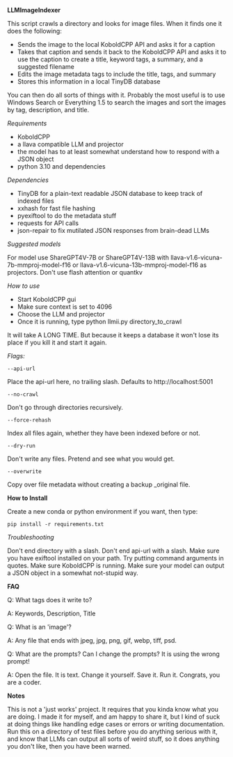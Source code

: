 **LLMImageIndexer**

This script crawls a directory and looks for image files. When it finds one it does the following:

* Sends the image to the local KoboldCPP API and asks it for a caption
* Takes that caption and sends it back to the KoboldCPP API and asks it to use the caption to create a title, keyword tags, a summary, and a suggested filename
* Edits the image metadata tags to include the title, tags, and summary
* Stores this information in a local TinyDB database

You can then do all sorts of things with it. Probably the most useful is to use Windows Search or Everything 1.5 to search the images and sort the images by tag, description, and title.



*Requirements*

* KoboldCPP
* a llava compatible LLM and projector
* the model has to at least somewhat understand how to respond with a JSON object
* python 3.10 and dependencies

*Dependencies*

* TinyDB for a plain-text readable JSON database to keep track of indexed files
* xxhash for fast file hashing
* pyexiftool to do the metadata stuff
* requests for API calls
* json-repair to fix mutilated JSON responses from brain-dead LLMs

*Suggested models*

For model use ShareGPT4V-7B or ShareGPT4V-13B with llava-v1.6-vicuna-7b-mmproj-model-f16 or llava-v1.6-vicuna-13b-mmproj-model-f16 as projectors. Don't use flash attention or quantkv

*How to use*

* Start KoboldCPP gui
* Make sure context is set to 4096 
* Choose the LLM and projector
* Once it is running, type python llmii.py directory_to_crawl

It will take A LONG TIME. But because it keeps a database it won't lose its place if you kill it and start it again.

*Flags:*

```
--api-url
```
Place the api-url here, no trailing slash. Defaults to http://localhost:5001
```
--no-crawl
```
Don't go through directories recursively.
```
--force-rehash
```
Index all files again, whether they have been indexed before or not.
```
--dry-run
```
Don't write any files. Pretend and see what you would get.
```
--overwrite
```
Copy over file metadata without creating a backup _original file.

**How to Install**

Create a new conda or python environment if you want, then type:

```
pip install -r requirements.txt
```

*Troubleshooting*

Don't end directory with a slash. Don't end api-url with a slash. Make sure you have exiftool installed on your path. Try putting command arguments in quotes. Make sure KoboldCPP is running. Make sure your model can output a JSON object in a somewhat not-stupid way.

**FAQ**

Q: What tags does it write to?

A: Keywords, Description, Title

Q: What is an 'image'?

A: Any file that ends with jpeg, jpg, png, gif, webp, tiff, psd.

Q: What are the prompts? Can I change the prompts? It is using the wrong prompt!

A: Open the file. It is text. Change it yourself. Save it. Run it. Congrats, you are a coder.

**Notes**

This is not a 'just works' project. It requires that you kinda know what you are doing. I made it for myself, and am happy to share it, but I kind of suck at doing things like handling edge cases or errors or writing documentation. Run this on a directory of test files before you do anything serious with it, and know that LLMs can output all sorts of weird stuff, so it does anything you don't like, then you have been warned. 
